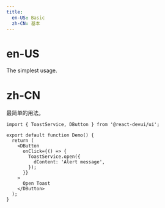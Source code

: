 ```yaml
---
title:
  en-US: Basic
  zh-CN: 基本
---
```


# en-US

The simplest usage.

# zh-CN

最简单的用法。

```tsx
import { ToastService, DButton } from '@react-devui/ui';

export default function Demo() {
  return (
    <DButton
      onClick={() => {
        ToastService.open({
          dContent: 'Alert message',
        });
      }}
    >
      Open Toast
    </DButton>
  );
}
```
